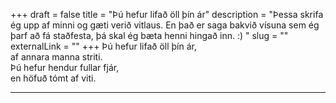 +++
draft = false
title = "Þú hefur lifað öll þín ár"
description = "Þessa skrifa ég upp af minni og gæti verið vitlaus. En það er saga bakvið vísuna sem ég þarf að fá staðfesta, þá skal ég bæta henni hingað inn. :) "
slug = ""
externalLink = ""
+++
Þú hefur lifað öll þín ár,  
af annara manna striti.  
Þú hefur hendur fullar fjár,  
en höfuð tómt af viti.  
- - - -
